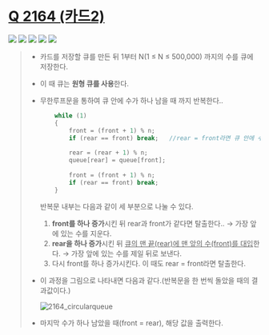# [Q 2164 (카드2)](https://www.acmicpc.net/problem/2164)

<img src="https://img.shields.io/badge/Level-Silver 4-lightgrey"> <img src="https://img.shields.io/badge/Memory-2948%20KB-blue"> <img src="https://img.shields.io/badge/Time-8%20ms-brightgreen"> <img src="https://img.shields.io/badge/Length-400%20B-red"> <img src="https://img.shields.io/badge/Language-C-blueviolet">



> - 카드를 저장할 큐를 만든 뒤 1부터 N(1 ≤ N ≤ 500,000) 까지의 수를 큐에 저장한다.
>
> - 이 때 큐는 **원형 큐를 사용**한다.
>
> - 무한루프문을 통하여 큐 안에 수가 하나 남을 때 까지 반복한다..
>
>   ```c
>   	while (1)
>   	{
>   		front = (front + 1) % n;
>   		if (rear == front) break;	//rear = front라면 큐 안에 수가 하나 남음
>           
>   		rear = (rear + 1) % n;
>   		queue[rear] = queue[front];
>           
>   		front = (front + 1) % n;
>   		if (rear == front) break;
>   	}
>   ```
>
>   반복문 내부는 다음과 같이 세 부분으로 나눌 수 있다.
>
>   1. **front를 하나 증가**시킨 뒤 rear과 front가 같다면 탈출한다.. → 가장 앞에 있는 수를 지운다. 
>   2. **rear을 하나 증가**시킨 뒤 <u>큐의 맨 끝(rear)에 맨 앞의 수(front)를 대입</u>한다. → 가장 앞에 있는 수를 제일 뒤로 보낸다.
>   3. 다시 front를 하나 증가시킨다. 이 때도 rear = front라면 탈출한다.
>
> - 이 과정을 그림으로 나타내면 다음과 같다.(반복문을 한 번씩 돌았을 때의 결과값이다.)
>
>   ![2164_circularqueue](https://user-images.githubusercontent.com/93855602/142833086-9519dd30-aee5-40a9-b208-e22d9db88636.png)
>
> - 마지막 수가 하나 남았을 때(front = rear), 해당 값을 출력한다.

